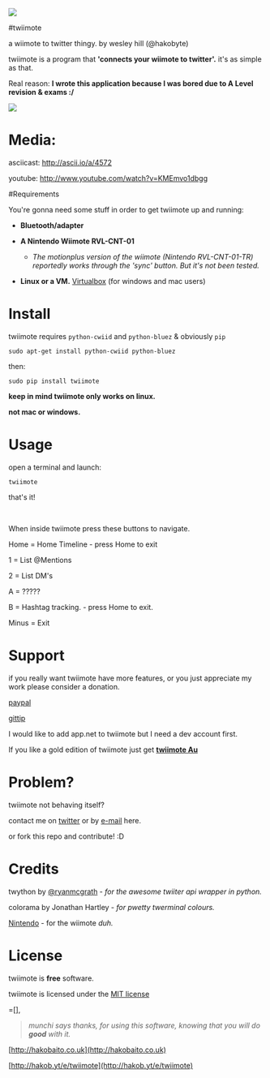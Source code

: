 ![](https://pbs.twimg.com/media/BBCxQoPCAAE7gSW.gif)

#twiimote


a wiimote to twitter thingy.
by wesley hill (@hakobyte)

twiimote is a program that **'connects your wiimote to twitter'.**
it's as simple as that.

Real reason: **I wrote this application because I was bored due to A Level revision & exams :/**

![](http://www.hakobaito.co.uk/content/twiimote_1376196174_sd.png)

Media:
===============
asciicast:
http://ascii.io/a/4572

youtube:
http://www.youtube.com/watch?v=KMEmvo1dbgg

#Requirements

You're gonna need some stuff in order to get
twiimote up and running:

+ **Bluetooth/adapter**

+ **A Nintendo Wiimote RVL-CNT-01**

	+ _The motionplus version of the wiimote (Nintendo RVL-CNT-01-TR) reportedly works through the 'sync' button. But it's not been tested._

+ **Linux or a VM.** [Virtualbox]() (for windows and mac users)


Install
===============

twiimote requires ```python-cwiid``` and ```python-bluez``` & obviously ```pip```

    sudo apt-get install python-cwiid python-bluez

then:

    sudo pip install twiimote

**keep in mind twiimote only works on linux.**

**not mac or windows.**


Usage
===============
open a terminal and launch:

	twiimote 

that's it!

<br />

When inside twiimote press these buttons to navigate.
                                                                          
Home = Home Timeline - press Home to exit  

1 = List @Mentions 
          
2 = List DM's    
                 
A = ?????        

B = Hashtag tracking. - press Home to exit.

Minus = Exit 


Support
===============
if you really want twiimote have more features, or you just appreciate my work please consider a donation.

[paypal](https://www.paypal.com/cgi-bin/webscr?cmd=_s-xclick&hosted_button_id=6MUNXZRW3N24Q)

[gittip](http://www.gittip.com/hako)

I would like to add app.net to twiimote but I need a dev account first.

If you like a gold edition of twiimote just get **<a href="http://gum.co/twiimoteau">twiimote Au</a> <script type="text/javascript" src="https://gumroad.com/js/gumroad.js"></script>**


Problem?
===============
twiimote not behaving itself?

contact me on [twitter](https://twitter.com/hakobyte) or by [e-mail](hakobyte@gmail.com) here.

or fork this repo and contribute! :D


Credits
===============
twython by [@ryanmcgrath](https://twitter.com/ryanmcgrath) - _for the awesome twiiter api wrapper in python._

colorama by Jonathan Hartley - _for pwetty twerminal colours._

[Nintendo](https://nintendo.com) - for the wiimote _duh._



License
===============
twiimote is **free** software.

twiimote is licensed under the [MIT license](http://opensource.org/licenses/MIT)

=[],

 > _munchi says thanks, for using this software, knowing that you will do **good** with it._	

[http://hakobaito.co.uk](http://hakobaito.co.uk)


[http://hakob.yt/e/twiimote](http://hakob.yt/e/twiimote)
